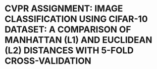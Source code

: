 # CVPR ASSIGNMENT: IMAGE CLASSIFICATION USING CIFAR-10 DATASET: A COMPARISON OF MANHATTAN (L1) AND EUCLIDEAN (L2) DISTANCES WITH 5-FOLD CROSS-VALIDATION
